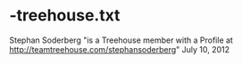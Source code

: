 -treehouse.txt
==============

 Stephan Soderberg "is a Treehouse member with a Profile at http://teamtreehouse.com/stephansoderberg" July 10, 2012